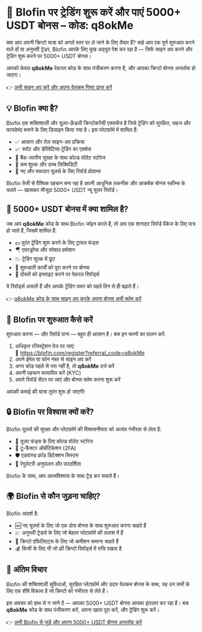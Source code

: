 <h1>🚀 Blofin पर ट्रेडिंग शुरू करें और पाएं 5000+ USDT बोनस – कोड: <strong>q8okMe</strong></h1>
  <p>क्या आप अपनी क्रिप्टो यात्रा को अगले स्तर पर ले जाने के लिए तैयार हैं? चाहे आप एक पूर्ण शुरुआत करने वाले हों या अनुभवी ट्रेडर, Blofin आपके लिए कुछ अद्भुत पेश कर रहा है — सिर्फ साइन अप करने और ट्रेडिंग शुरू करने पर 5000+ USDT बोनस।</p>
  <p>आपको केवल <strong>q8okMe</strong> रेफ़रल कोड के साथ पंजीकरण करना है, और आपका क्रिप्टो बोनस अनलॉक हो जाएगा।</p>
  <p>👉 <a href="https://blofin.com/register?referral_code=q8okMe" target="_blank">अभी साइन अप करें और अपना वेलकम गिफ्ट प्राप्त करें</a></p>



<h2>💡 Blofin क्या है?</h2>
  <p>Blofin एक शक्तिशाली और यूज़र-फ्रेंडली क्रिप्टोकरेंसी एक्सचेंज है जिसे ट्रेडिंग को सुरक्षित, सहज और फायदेमंद बनाने के लिए डिज़ाइन किया गया है। इस प्लेटफ़ॉर्म में शामिल हैं:</p>
  <ul>
    <li>✅ आसान और तेज़ साइन-अप प्रक्रिया</li>
    <li>📈 स्पॉट और डेरिवेटिव्स ट्रेडिंग का एक्सेस</li>
    <li>🔐 बैंक-स्तरीय सुरक्षा के साथ कोल्ड वॉलेट स्टोरेज</li>
    <li>💸 कम शुल्क और उच्च लिक्विडिटी</li>
    <li>🎁 नए और वफादार यूज़र्स के लिए रिवॉर्ड प्रोग्राम्स</li>
  </ul>
  <p>Blofin तेजी से वैश्विक पहचान बना रहा है अपनी आधुनिक तकनीक और आकर्षक बोनस स्कीम्स के चलते — खासकर मौजूदा 5000+ USDT न्यू यूज़र रिवॉर्ड।</p>



<h2>🎁 5000+ USDT बोनस में क्या शामिल है?</h2>
  <p>जब आप <strong>q8okMe</strong> कोड के साथ Blofin जॉइन करते हैं, तो आप एक शानदार रिवॉर्ड पैकेज के लिए पात्र हो जाते हैं, जिसमें शामिल हैं:</p>
  <ul>
    <li>💵 तुरंत ट्रेडिंग शुरू करने के लिए ट्रायल फंड्स</li>
    <li>🪂 एयरड्रॉप्स और स्पेशल प्रमोशन</li>
    <li>📉 ट्रेडिंग शुल्क में छूट</li>
    <li>🎯 शुरुआती कार्यों को पूरा करने पर बोनस</li>
    <li>👥 दोस्तों को इनवाइट करने पर रेफ़रल रिवॉर्ड्स</li>
  </ul>
  <p>ये रिवॉर्ड्स असली हैं और आपके ट्रेडिंग पावर को पहले दिन से ही बढ़ाते हैं।</p>
  <p>👉 <a href="https://blofin.com/register?referral_code=q8okMe" target="_blank">q8okMe कोड के साथ साइन अप करके अपना बोनस अभी क्लेम करें</a></p>



<h2>📝 Blofin पर शुरुआत कैसे करें</h2>
  <p>शुरुआत करना — और रिवॉर्ड पाना — बहुत ही आसान है। बस इन चरणों का पालन करें:</p>
  <ol>
    <li>अधिकृत रजिस्ट्रेशन पेज पर जाएं:<br>
      🔗 <a href="https://blofin.com/register?referral_code=q8okMe" target="_blank">https://blofin.com/register?referral_code=q8okMe</a>
    </li>
    <li>अपने ईमेल या फोन नंबर से साइन अप करें</li>
    <li>अगर कोड पहले से भरा नहीं है, तो <strong>q8okMe</strong> दर्ज करें</li>
    <li>अपनी पहचान सत्यापित करें (KYC)</li>
    <li>अपने रिवॉर्ड सेंटर पर जाएं और बोनस क्लेम करना शुरू करें</li>
  </ol>
  <p>आपकी कमाई की यात्रा तुरंत शुरू हो जाएगी!</p>



<h2>🔒 Blofin पर विश्वास क्यों करें?</h2>
  <p>Blofin यूज़र्स की सुरक्षा और प्लेटफ़ॉर्म की विश्वसनीयता को अत्यंत गंभीरता से लेता है:</p>
  <ul>
    <li>🔐 यूज़र फंड्स के लिए कोल्ड वॉलेट स्टोरेज</li>
    <li>🔐 टू-फैक्टर ऑथेंटिकेशन (2FA)</li>
    <li>🛡️ एडवांस्ड फ्रॉड डिटेक्शन सिस्टम</li>
    <li>🔐 रेगुलेटरी अनुपालन और पारदर्शिता</li>
  </ul>
  <p>Blofin के साथ, आप आत्मविश्वास के साथ ट्रेड कर सकते हैं।</p>



<h2>🌍 Blofin से कौन जुड़ना चाहिए?</h2>
  <p>Blofin आदर्श है:</p>
  <ul>
    <li>🆕 नए यूज़र्स के लिए जो एक ठोस बोनस के साथ शुरुआत करना चाहते हैं</li>
    <li>💹 अनुभवी ट्रेडर्स के लिए जो बेहतर प्लेटफ़ॉर्म की तलाश में हैं</li>
    <li>📲 क्रिप्टो एफिलिएट्स के लिए जो कमीशन कमाना चाहते हैं</li>
    <li>💰 किसी के लिए भी जो फ्री क्रिप्टो रिवॉर्ड्स में रुचि रखता है</li>
  </ul>



<h2>🎉 अंतिम विचार</h2>
  <p>Blofin की शक्तिशाली सुविधाओं, सुरक्षित प्लेटफ़ॉर्म और उदार वेलकम बोनस के साथ, यह उन सभी के लिए एक शीर्ष विकल्प है जो क्रिप्टो को गंभीरता से लेते हैं।</p>
  <p>इस अवसर को हाथ से न जाने दें — आपका 5000+ USDT बोनस आपका इंतज़ार कर रहा है। बस <strong>q8okMe</strong> कोड के साथ पंजीकरण करें, अपना खाता पूरा करें, और ट्रेडिंग शुरू करें।</p>
  <p>👉 <a href="https://blofin.com/register?referral_code=q8okMe" target="_blank">अभी Blofin से जुड़ें और अपना 5000+ USDT बोनस अनलॉक करें</a></p>
</body>
</html>
